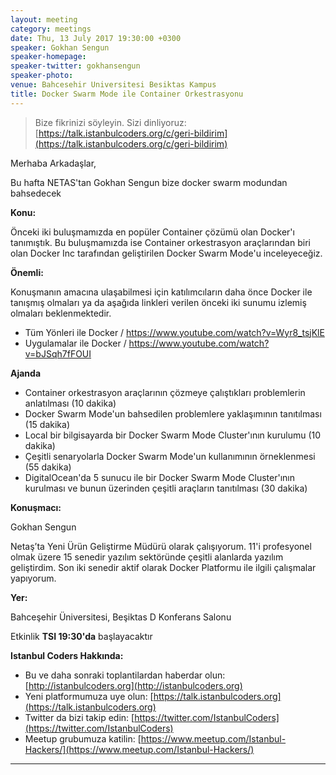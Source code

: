 ```yaml
---
layout: meeting
category: meetings
date: Thu, 13 July 2017 19:30:00 +0300
speaker: Gokhan Sengun
speaker-homepage:
speaker-twitter: gokhansengun
speaker-photo:
venue: Bahcesehir Universitesi Besiktas Kampus
title: Docker Swarm Mode ile Container Orkestrasyonu
---
```


> Bize fikrinizi söyleyin. Sizi dinliyoruz: [https://talk.istanbulcoders.org/c/geri-bildirim](https://talk.istanbulcoders.org/c/geri-bildirim)


Merhaba Arkadaşlar,

Bu hafta NETAS'tan Gokhan Sengun bize docker swarm modundan bahsedecek

**Konu:**

Önceki iki buluşmamızda en popüler Container çözümü olan Docker'ı tanımıştık. Bu buluşmamızda ise Container orkestrasyon araçlarından biri olan Docker Inc tarafından geliştirilen Docker Swarm Mode'u inceleyeceğiz.

**Önemli:**

Konuşmanın amacına ulaşabilmesi için katılımcıların daha önce Docker ile tanışmış olmaları ya da aşağıda linkleri verilen önceki iki sunumu izlemiş olmaları beklenmektedir.

- Tüm Yönleri ile Docker / https://www.youtube.com/watch?v=Wyr8_tsjKlE
- Uygulamalar ile Docker / https://www.youtube.com/watch?v=bJSqh7fFOUI

**Ajanda**

* Container orkestrasyon araçlarının çözmeye çalıştıkları problemlerin anlatılması (10 dakika)
* Docker Swarm Mode'un bahsedilen problemlere yaklaşımının tanıtılması (15 dakika)
* Local bir bilgisayarda bir Docker Swarm Mode Cluster'ının kurulumu (10 dakika)
* Çeşitli senaryolarla Docker Swarm Mode'un kullanımının örneklenmesi (55 dakika)
* DigitalOcean'da 5 sunucu ile bir Docker Swarm Mode Cluster'ının kurulması ve bunun üzerinden çeşitli araçların tanıtılması (30 dakika)

**Konuşmacı:**

Gokhan Sengun

Netaş’ta Yeni Ürün Geliştirme Müdürü olarak çalışıyorum. 11'i profesyonel olmak üzere 15 senedir yazılım sektöründe çeşitli alanlarda yazılım geliştirdim. Son iki senedir aktif olarak Docker Platformu ile ilgili çalışmalar yapıyorum.

**Yer:**

Bahceşehir Üniversitesi, Beşiktas D Konferans Salonu

Etkinlik __TSI 19:30'da__ başlayacaktır


**Istanbul Coders Hakkında:**

- Bu ve daha sonraki toplantilardan haberdar olun: [http://istanbulcoders.org](http://istanbulcoders.org)
- Yeni platformumuza uye olun: [https://talk.istanbulcoders.org](https://talk.istanbulcoders.org)
- Twitter da bizi takip edin: [https://twitter.com/IstanbulCoders](https://twitter.com/IstanbulCoders)
- Meetup grubumuza katilin: [https://www.meetup.com/Istanbul-Hackers/](https://www.meetup.com/Istanbul-Hackers/)

----
